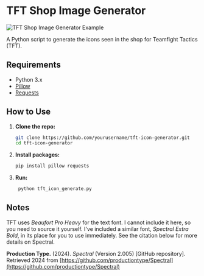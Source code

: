 # TFT Shop Image Generator

![TFT Shop Image Generator Example]([https://your-image-url.com/image.png](https://github.com/jacksonjost/tft-shop-image-generator/blob/main/example.png))


A Python script to generate the icons seen in the shop for Teamfight Tactics (TFT).

## Requirements

- Python 3.x
- [Pillow](https://python-pillow.org/)
- [Requests](https://docs.python-requests.org/)

## How to Use

1. **Clone the repo:**

    ```bash
    git clone https://github.com/yourusername/tft-icon-generator.git
    cd tft-icon-generator
    ```

2. **Install packages:**

    ```bash
    pip install pillow requests
    ```
    
3. **Run:**
   ```bash
    python tft_icon_generate.py
   ```

## Notes

TFT uses *Beaufort Pro Heavy* for the text font. I cannot include it here, so you need to source it yourself. I've included a similar font, *Spectral Extra Bold*, in its place for you to use immediately. See the citation below for more details on Spectral.

**Production Type.** (2024). *Spectral* (Version 2.005) [GitHub repository]. Retrieved 2024 from [https://github.com/productiontype/Spectral](https://github.com/productiontype/Spectral)
